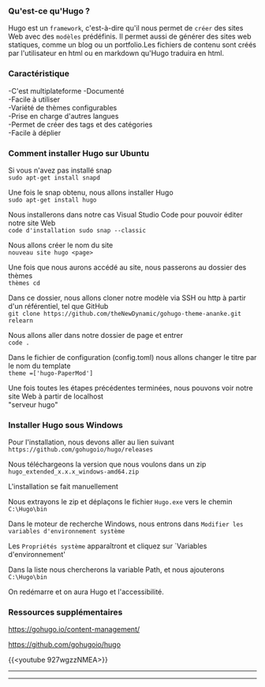 ### Qu'est-ce qu'Hugo ?

Hugo est un `framework`, c'est-à-dire qu'il nous permet de `créer` des sites Web avec des `modèles` prédéfinis. Il permet aussi de générer des sites web statiques, comme un blog ou un portfolio.Les fichiers de contenu sont créés par l'utilisateur en html ou en markdown qu'Hugo traduira en html.

### Caractéristique
-C'est multiplateforme
-Documenté \
-Facile à utiliser \
-Variété de thèmes configurables \
-Prise en charge d'autres langues\
-Permet de créer des tags et des catégories \
-Facile à déplier


### Comment installer Hugo sur Ubuntu

Si vous n'avez pas installé snap \
`sudo apt-get install snapd`

Une fois le snap obtenu, nous allons installer Hugo \
`sudo apt-get install hugo`

Nous installerons dans notre cas Visual Studio Code pour pouvoir éditer notre site Web\
`code d'installation sudo snap --classic`

Nous allons créer le nom du site \
`nouveau site hugo <page>`

Une fois que nous aurons accédé au site, nous passerons au dossier des thèmes \
`thèmes cd`

Dans ce dossier, nous allons cloner notre modèle via SSH ou http à partir d'un référentiel, tel que GitHub \
`git clone https://github.com/theNewDynamic/gohugo-theme-ananke.git relearn`

Nous allons aller dans notre dossier de page et entrer \
`code .`

Dans le fichier de configuration (config.toml) nous allons changer le titre par le nom du template \
`theme =['hugo-PaperMod']`

Une fois toutes les étapes précédentes terminées, nous pouvons voir notre site Web à partir de localhost \
"serveur hugo"


### Installer Hugo sous Windows

Pour l'installation, nous devons aller au lien suivant
`https://github.com/gohugoio/hugo/releases`

Nous téléchargeons la version que nous voulons dans un zip
`hugo_extended_x.x.x_windows-amd64.zip`

L'installation se fait manuellement

Nous extrayons le zip et déplaçons le fichier `Hugo.exe` vers le chemin `C:\Hugo\bin `

Dans le moteur de recherche Windows, nous entrons dans `Modifier les variables d'environnement système`

Les `Propriétés système` apparaîtront et cliquez sur `Variables d'environnement'

Dans la liste nous chercherons la variable Path, et nous ajouterons `C:\Hugo\bin`

On redémarre et on aura Hugo et l'accessibilité.


### Ressources supplémentaires

https://gohugo.io/content-management/

https://github.com/gohugoio/hugo


{{<youtube 927wgzzNMEA>}}

---


---